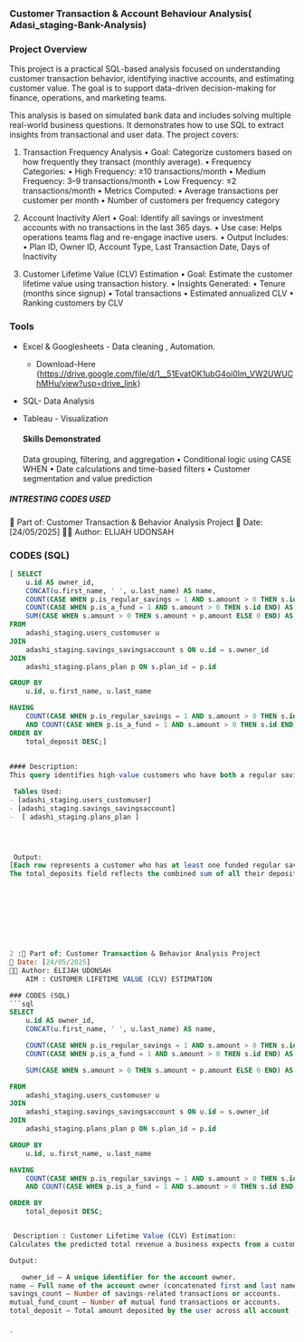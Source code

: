 ### Customer Transaction & Account Behaviour Analysis( Adasi_staging-Bank-Analysis)

### Project Overview 
This project is a practical SQL-based analysis focused on understanding customer transaction behavior, identifying inactive accounts, and estimating customer value.
The goal is to support data-driven decision-making for finance, operations, and marketing teams.

This analysis is based on simulated bank data and includes solving multiple real-world business questions. It demonstrates how to use SQL to extract insights from transactional and user data. The project covers:

1. Transaction Frequency Analysis
	•	Goal: Categorize customers based on how frequently they transact (monthly average).
	•	Frequency Categories:
	•	High Frequency: ≥10 transactions/month
	•	Medium Frequency: 3–9 transactions/month
	•	Low Frequency: ≤2 transactions/month
	•	Metrics Computed:
	•	Average transactions per customer per month
	•	Number of customers per frequency category

2. Account Inactivity Alert
	•	Goal: Identify all savings or investment accounts with no transactions in the last 365 days.
	•	Use case: Helps operations teams flag and re-engage inactive users.
	•	Output Includes:
	•	Plan ID, Owner ID, Account Type, Last Transaction Date, Days of Inactivity

3. Customer Lifetime Value (CLV) Estimation
	•	Goal: Estimate the customer lifetime value using transaction history.
	•	Insights Generated:
	•	Tenure (months since signup)
	•	Total transactions
	•	Estimated annualized CLV
	•	Ranking customers by CLV


### Tools 

- Excel & Googlesheets - Data cleaning , Automation.
   - Download-Here {https://drive.google.com/file/d/1__51EvatOK1ubG4oi0Im_VW2UWUChMHu/view?usp=drive_link}
- SQL- Data Analysis
- Tableau - Visualization

  #### Skills Demonstrated
  Data grouping, filtering, and aggregation
	•	Conditional logic using CASE WHEN
	•	Date calculations and time-based filters
	•	Customer segmentation and value prediction

##### INTRESTING CODES USED 

📁 Part of: Customer Transaction & Behavior Analysis Project
📅 Date: [24/05/2025]
👨‍💻 Author: ELIJAH UDONSAH
### CODES (SQL)
```sql	
[ SELECT 
    u.id AS owner_id,
    CONCAT(u.first_name, ' ', u.last_name) AS name,
    COUNT(CASE WHEN p.is_regular_savings = 1 AND s.amount > 0 THEN s.id END) AS savings_count,
    COUNT(CASE WHEN p.is_a_fund = 1 AND s.amount > 0 THEN s.id END) AS mutual_fund_count,
    SUM(CASE WHEN s.amount > 0 THEN s.amount + p.amount ELSE 0 END) AS total_deposit
FROM 
    adashi_staging.users_customuser u
JOIN 
    adashi_staging.savings_savingsaccount s ON u.id = s.owner_id
JOIN 
    adashi_staging.plans_plan p ON s.plan_id = p.id

GROUP BY 
    u.id, u.first_name, u.last_name

HAVING 
    COUNT(CASE WHEN p.is_regular_savings = 1 AND s.amount > 0 THEN s.id END) > 0
    AND COUNT(CASE WHEN p.is_a_fund = 1 AND s.amount > 0 THEN s.id END) > 0
ORDER BY 
    total_deposit DESC;]
    
    
#### Description:
This query identifies high-value customers who have both a regular savings plan and a mutual fund (investment) plan, with at least one funded account in each category. For each qualified user, it returns the number of regular savings accounts, the number of mutual fund accounts, and the total amount deposited across all their plans. This insight helps the business understand customer engagement across multiple financial products and supports targeted cross-selling strategies.

 Tables Used:
- [adashi_staging.users_customuser]
- [adashi_staging.savings_savingsaccount]
-  [ adashi_staging.plans_plan ]




 Output:
[Each row represents a customer who has at least one funded regular savings plan and one funded mutual fund plan.
The total_deposits field reflects the combined sum of all their deposits from both plan types.]









2 :📁 Part of: Customer Transaction & Behavior Analysis Project
📅 Date: [24/05/2025]
👨‍💻 Author: ELIJAH UDONSAH
    AIM : CUSTOMER LIFETIME VALUE (CLV) ESTIMATION

### CODES (SQL)
```sql	
SELECT 
    u.id AS owner_id,
    CONCAT(u.first_name, ' ', u.last_name) AS name,

    COUNT(CASE WHEN p.is_regular_savings = 1 AND s.amount > 0 THEN s.id END) AS savings_count,
    COUNT(CASE WHEN p.is_a_fund = 1 AND s.amount > 0 THEN s.id END) AS mutual_fund_count,

    SUM(CASE WHEN s.amount > 0 THEN s.amount + p.amount ELSE 0 END) AS total_deposit

FROM 
    adashi_staging.users_customuser u
JOIN 
    adashi_staging.savings_savingsaccount s ON u.id = s.owner_id
JOIN 
    adashi_staging.plans_plan p ON s.plan_id = p.id

GROUP BY 
    u.id, u.first_name, u.last_name

HAVING 
    COUNT(CASE WHEN p.is_regular_savings = 1 AND s.amount > 0 THEN s.id END) > 0
    AND COUNT(CASE WHEN p.is_a_fund = 1 AND s.amount > 0 THEN s.id END) > 0

ORDER BY 
    total_deposit DESC;


 Description : Customer Lifetime Value (CLV) Estimation:
Calculates the predicted total revenue a business expects from a customer over the duration of their relationship, helping identify high-value users for targeted marketing and retention strategies.

Output:

   owner_id – A unique identifier for the account owner.
name – Full name of the account owner (concatenated first and last name).
savings_count – Number of savings-related transactions or accounts.
mutual_fund_count – Number of mutual fund transactions or accounts.
total_deposit – Total amount deposited by the user across all account


`
